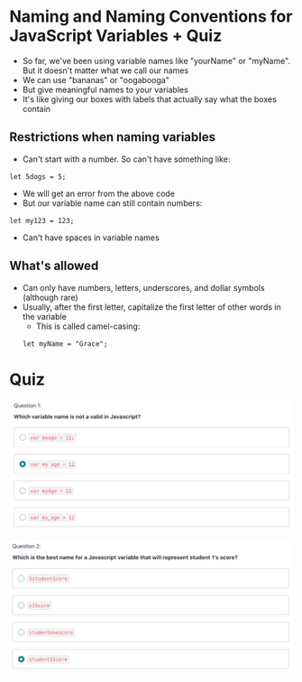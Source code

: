 # Naming and Naming Conventions for JavaScript Variables + Quiz

- So far, we've been using variable names like "yourName" or "myName". But it doesn't matter what we call our names
- We can use "bananas" or "oogabooga"
- But give meaningful names to your variables
- It's like giving our boxes with labels that actually say what the boxes contain

## Restrictions when naming variables
- Can't start with a number. So can't have something like:
```
let 5dogs = 5;
```
- We will get an error from the above code
- But our variable name can still contain numbers:
```
let my123 = 123;
```
- Can't have spaces in variable names

## What's allowed
- Can only have numbers, letters, underscores, and dollar symbols (although rare)
- Usually, after the first letter, capitalize the first letter of other words in the variable
    - This is called camel-casing:
    ```
    let myName = "Grace";
    ```

# Quiz

![](images/6.PNG)

![](images/7.PNG)